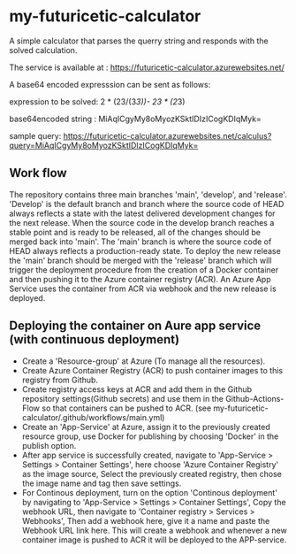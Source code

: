 # my-futuricetic-calculator
A simple calculator that parses the querry string and responds with the solved calculation.
 
 The service is available at : https://futuricetic-calculator.azurewebsites.net/
 
 A base64 encoded expresssion can be sent as follows:
 
 expression to be solved: 2 * (23/(3*3))- 23 * (2*3)
 
 base64encoded string : MiAqICgyMy8oMyozKSktIDIzICogKDIqMyk=
 
 sample query: https://futuricetic-calculator.azurewebsites.net/calculus?query=MiAqICgyMy8oMyozKSktIDIzICogKDIqMyk=


## Work flow
The repository contains three main branches 'main', 'develop', and 'release'. 'Develop' is the default branch and branch where the source code of HEAD always reflects a state with the latest delivered development changes for the next release. When the source code in the develop branch reaches a stable point and is ready to be released, all of the changes should be merged back into 'main'. The 'main' branch is where the source code of HEAD always reflects a production-ready state. To deploy the new release the 'main' branch should be merged with the 'release' branch which will trigger the deployment procedure from the creation of a Docker container and then pushing it to the Azure container registry (ACR). An Azure App Service uses the container from ACR via webhook and the new release is deployed.

## Deploying the container on Aure app service (with continuous deployment)

* Create a 'Resource-group' at Azure (To manage all the resources).
* Create Azure Container Registry (ACR) to push container images to this registry from Github.
* Create registry access keys at ACR and add them in the Github repository settings(Github secrets) and use them in the Github-Actions-Flow so that containers can be pushed to ACR. (see my-futuricetic-calculator/.github/workflows/main.yml)
* Create an 'App-Service' at Azure, assign it to the previously created resource group, use Docker for publishing by choosing 'Docker' in the publish option.
* After app service is successfully created, navigate to 'App-Service > Settings > Container Settings', here choose 'Azure Container Registry' as the image source, Select the previously created registry, then chose the image name and tag then save settings.
* For Continous deployment, turn on the option 'Continous deployment' by navigating to 'App-Service > Settings > Container Settings', Copy the webhook URL, then navigate to 'Container registry > Services > Webhooks', Then add a webhook here, give it a name and paste the Webhook URL link here. This will create a webhook and whenever a new container image is pushed to ACR it will be deployed to the APP-service.
